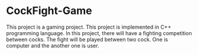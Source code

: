# CockFight-Game
This project is a gaming project. This project is implemented in C++ programming language. In this project, there will have a fighting competition between cocks. The fight will be played between two cock. One is computer and the another one is user.
